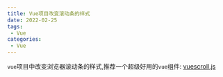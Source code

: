 ```yaml
---
title: Vue项目改变滚动条的样式
date: 2022-02-25
tags:
 - Vue
categories:
 - Vue
---
```

`vue`项目中改变浏览器滚动条的样式,推荐一个超级好用的`vue`组件: [vuescroll.js](https://vuescrolljs.yvescoding.org/zh/guide/configuration.html#vuescroll)